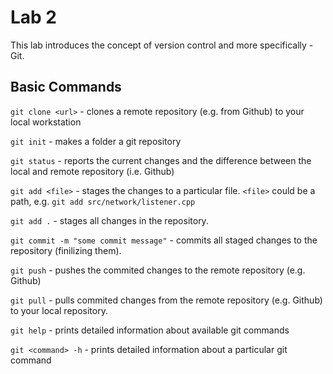 # Lab 2
This lab introduces the concept of version control and more specifically - Git. 

## Basic Commands

```git clone <url>``` - clones a remote repository (e.g. from Github) to your local workstation

```git init``` - makes a folder a git repository

```git status``` - reports the current changes and the difference between the local and remote repository (i.e. Github)

```git add <file>``` - stages the changes to a particular file. ```<file>``` could be a path, e.g. ```git add src/network/listener.cpp```

```git add .``` - stages all changes in the repository.

```git commit -m "some commit message"``` - commits all staged changes to the repository (finilizing them).

```git push``` - pushes the commited changes to the remote repository (e.g. Github)

```git pull``` - pulls commited changes from the remote repository (e.g. Github) to your local repository.

```git help``` - prints detailed information about available git commands

```git <command> -h``` - prints detailed information about a particular git command
